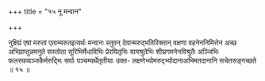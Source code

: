+++
title = "१५ नू मन्वान"

+++

नुक्षिप्रं एषां मरुतां एतान्मरुतइत्यर्थः मन्वानः स्तुवन् देवान्मरुद्भतिरिक्तान् वक्षणा वहनेननिमित्तेन अच्छ अभिप्राप्तुन्नमनुते सस्तोता सूरिभिर्मेधाविभिः प्रेरयितृभिः यामश्रुतेभिः शीघ्रगमनेनविश्रुतैः अञ्जिभिः फलस्यव्यञ्जकैर्मरुद्भिः सर्वाः पञ्चम्यर्थेतृतीयाः उक्त- लक्षणेभ्योमरुद्भ्योदानाअभिमतदानानि सचेतसङ्गच्छते ॥ १५ ॥
